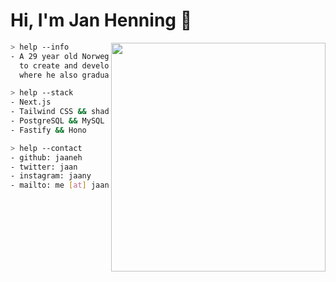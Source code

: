 # Hi, I'm Jan Henning :wave:

<img align="right" width="343" height="366" src="https://media2.giphy.com/media/JIX9t2j0ZTN9S/giphy.gif?cid=ecf05e470a469c0a71d6b3c9475761436ef362b85642227a&rid=giphy.gif">

```bash
> help --info
- A 29 year old Norwegian male who mainly uses JavaScript & TypeScript
  to create and develop. He currently works at Noroff school in Norway
  where he also graduated from at the end of 2019.
```
```bash
> help --stack
- Next.js
- Tailwind CSS && shadcn/ui && Mantine
- PostgreSQL && MySQL
- Fastify && Hono
```
```bash
> help --contact
- github: jaaneh
- twitter: jaan
- instagram: jaany
- mailto: me [at] jaany.xyz
```

